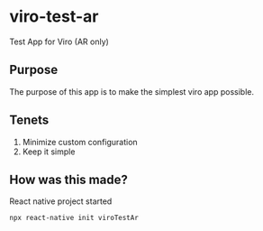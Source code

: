# viro-test-ar
Test App for Viro (AR only)

## Purpose
The purpose of this app is to make the simplest viro app possible.

## Tenets
1. Minimize custom configuration
2. Keep it simple

## How was this made?
React native project started

    npx react-native init viroTestAr
    
